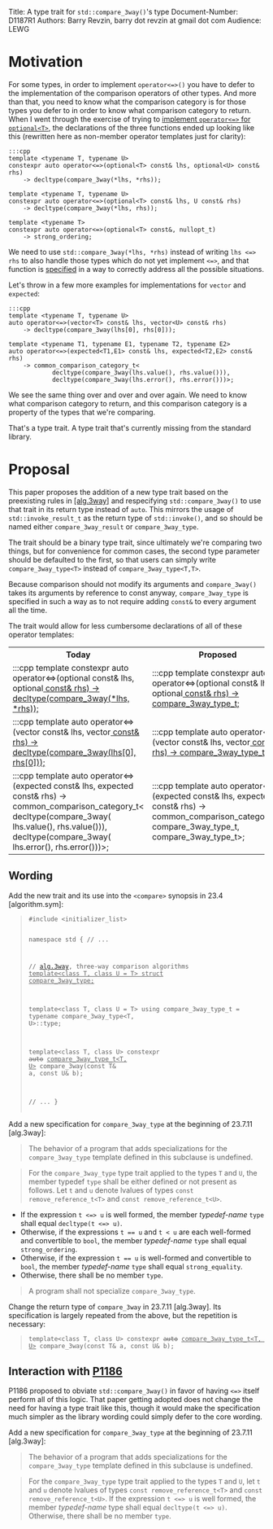 Title: A type trait for `std::compare_3way()`'s type
Document-Number: D1187R1
Authors: Barry Revzin, barry dot revzin at gmail dot com
Audience: LEWG

# Motivation

For some types, in order to implement `operator<=>()` you have to defer to the implementation of the 
comparison operators of other types. And more than that, you need to know what the comparison category is for those types you defer to in order to know what comparison category to return. When I went through the exercise of trying to [implement `operator<=>` for `optional<T>`][revzin.impl], the declarations of the three functions ended up looking like this (rewritten here as non-member operator templates just for clarity):

    :::cpp
    template <typename T, typename U>
    constexpr auto operator<=>(optional<T> const& lhs, optional<U> const& rhs)
        -> decltype(compare_3way(*lhs, *rhs));
        
    template <typename T, typename U>
    constexpr auto operator<=>(optional<T> const& lhs, U const& rhs)
        -> decltype(compare_3way(*lhs, rhs));
        
    template <typename T>
    constexpr auto operator<=>(optional<T> const&, nullopt_t)
        -> strong_ordering;

We need to use `std::compare_3way(*lhs, *rhs)` instead of writing `lhs <=> rhs` to also handle those types which do not yet implement `<=>`, and that function is [specified][alg.3way] in a way to correctly address all the possible situations.

Let's throw in a few more examples for implementations for `vector` and `expected`:

    :::cpp
    template <typename T, typename U>
    auto operator<=>(vector<T> const& lhs, vector<U> const& rhs)
        -> decltype(compare_3way(lhs[0], rhs[0]));
        
    template <typename T1, typename E1, typename T2, typename E2>
    auto operator<=>(expected<T1,E1> const& lhs, expected<T2,E2> const& rhs)
        -> common_comparison_category_t<
                decltype(compare_3way(lhs.value(), rhs.value())),
                decltype(compare_3way(lhs.error(), rhs.error()))>;
                
We see the same thing over and over and over again. We need to know what comparison category to return, and this comparison category is a property of the types that we're comparing. 

That's a type trait. A type trait that's currently missing from the standard library.

# Proposal

This paper proposes the addition of a new type trait based on the preexisting rules in [\[alg.3way\]][alg.3way] and respecifying `std::compare_3way()` to use that trait in its return type instead of `auto`. This mirrors the usage of `std::invoke_result_t` as the return type of `std::invoke()`, and so should be named either `compare_3way_result` or `compare_3way_type`.

The trait should be a binary type trait, since ultimately we're comparing two things, but for convenience for common cases, the second type parameter should be defaulted to the first, so that users can simply write `compare_3way_type<T>` instead of `compare_3way_type<T,T>`.

Because comparison should not modify its arguments and `compare_3way()` takes its arguments by reference to const anyway, `compare_3way_type` is specified in such a way as to not require adding `const&` to every argument all the time.

The trait would allow for less cumbersome declarations of all of these operator templates:

<table style="width:100%">
<tr>
<th style="width:50%">
Today
</th>
<th style="width:50%">
Proposed
</th>
</tr>
<tr>
<td>
    :::cpp
    template <typename T, typename U>
    constexpr auto operator<=>(optional<T> const& lhs,
            optional<U> const& rhs)
        -> decltype(compare_3way(*lhs, *rhs));
</td>
<td>
    :::cpp
    template <typename T, typename U>
    constexpr auto operator<=>(optional<T> const& lhs,
            optional<U> const& rhs)
        -> compare_3way_type_t<T, U>;
</td>
</tr>
<tr>
<td>
    :::cpp
    template <typename T, typename U>
    auto operator<=>(vector<T> const& lhs,
            vector<U> const& rhs)
        -> decltype(compare_3way(lhs[0], rhs[0]));
</td>
<td>
    :::cpp
    template <typename T, typename U>
    auto operator<=>(vector<T> const& lhs,
            vector<U> const& rhs)
        -> compare_3way_type_t<T, U>;
</td>
</tr>
<tr>
<td>
    :::cpp
    template <typename T1, typename E1,
        typename T2, typename E2>
    auto operator<=>(expected<T1,E1> const& lhs,
            expected<T2,E2> const& rhs)
        -> common_comparison_category_t<
                decltype(compare_3way(
                    lhs.value(), rhs.value())),
                decltype(compare_3way(
                    lhs.error(), rhs.error()))>;
</td>
<td>
    :::cpp
    template <typename T1, typename E1,
        typename T2, typename E2>
    auto operator<=>(expected<T1,E1> const& lhs,
            expected<T2,E2> const& rhs)
        -> common_comparison_category_t<
                compare_3way_type_t<T1, T2>,
                compare_3way_type_t<E1, E2>>;
</td>
</tr>    
</table>

## Wording

Add the new trait and its use into the `<compare>` synopsis in 23.4 [algorithm.sym]:

<blockquote><pre class="codehilite"><code class="language-cpp">#include &lt;initializer_list>

namespace std {
  // ...
  
  // [alg.3way], three-way comparison algorithms
  </code><code><ins>template&lt;class T, class U = T> struct compare_3way_type;
  
  template&lt;class T, class U = T>
    using compare_3way_type_t = typename compare_3way_type&lt;T, U>::type;</ins></code><code class="language-cpp">
  
  template&lt;class T, class U>
    constexpr </code><code><del>auto</del> <ins>compare_3way_type_t&lt;T, U></ins></code><code class="language-cpp"> compare_3way(const T& a, const U& b);
    
  // ...
}</code></pre></blockquote>

Add a new specification for `compare_3way_type` at the beginning of 23.7.11 \[alg.3way\]:

>  The behavior of a program that adds specializations for the `compare_3way_type` template defined in this subclause is undefined.

> For the `compare_3way_type` type trait applied to the types `T` and `U`, the member typedef `type` shall be either defined or not present as follows. Let `t` and `u` denote lvalues of types `const remove_reference_t<T>` and `const remove_reference_t<U>`.
>
 - If the expression `t <=> u` is well formed, the member *typedef-name* `type` shall equal `decltype(t <=> u)`.
 - Otherwise, if the expressions `t == u` and `t < u` are each well-formed and convertible to `bool`, the member *typedef-name* `type` shall equal `strong_ordering`.
 - Otherwise, if the expression `t == u` is well-formed and convertible to `bool`, the member *typedef-name* `type` shall equal `strong_equality`.
 - Otherwise, there shall be no member `type`.
 
 > A program shall not specialize `compare_3way_type`. 
 
Change the return type of `compare_3way` in 23.7.11 \[alg.3way\]. Its specification is largely repeated from the above, but the repetition is necessary:

<blockquote><pre class="codehilite"><code class="language-cpp">template&lt;class T, class U> constexpr </code><code><del>auto</del> <ins>compare_3way_type_t&lt;T, U></ins></code><code class="language-cpp"> compare_3way(const T& a, const U& b);</code></pre></blockquote>

## Interaction with [P1186](https://wg21.link/p1186r0)

P1186 proposed to obviate `std::compare_3way()` in favor of having `<=>` itself perform all of this logic. That paper getting adopted does not change the need for having a type trait like this, though it would make the specification much simpler as the library wording could simply defer to the core wording. 

Add a new specification for `compare_3way_type` at the beginning of 23.7.11 \[alg.3way\]:

> The behavior of a program that adds specializations for the `compare_3way_type` template defined in this subclause is undefined.

> For the `compare_3way_type` type trait applied to the types `T` and `U`, let `t` and `u` denote lvalues of types `const remove_reference_t<T>` and `const remove_reference_t<U>`. If the expression `t <=> u` is well formed, the member *typedef-name* type shall equal `decltype(t <=> u)`. Otherwise, there shall be no member `type`.


[revzin.impl]: https://medium.com/@barryrevzin/implementing-the-spaceship-operator-for-optional-4de89fc6d5ec "Implementing the spaceship operator for optional||Barry Revzin||2017-11-16"
[alg.3way]: http://eel.is/c++draft/alg.3way "[alg.3way]"
